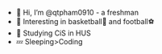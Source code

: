 - 👋 Hi, I’m @qtpham0910 - a freshman
- 👀 Interesting in basketball🏀 and football⚽
- 🌱 Studying CiS in HUS
- 💤 Sleeping>Coding
<!---
qtpham0910/qtpham0910 is a ✨ special ✨ repository because its `README.md` (this file) appears on your GitHub profile.
You can click the Preview link to take a look at your changes.
--->
